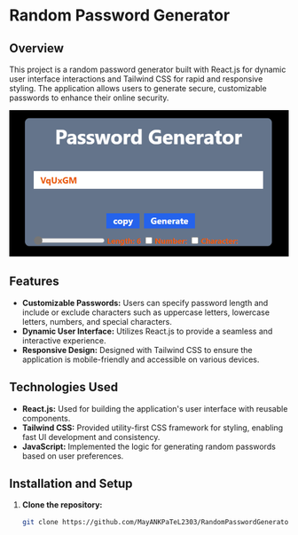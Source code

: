 # Random Password Generator

## Overview

This project is a random password generator built with React.js for dynamic user interface interactions and Tailwind CSS for rapid and responsive styling. The application allows users to generate secure, customizable passwords to enhance their online security.

![Project Screenshot](Screenshot%202024-08-11%20000258.png)

## Features

- **Customizable Passwords:** Users can specify password length and include or exclude characters such as uppercase letters, lowercase letters, numbers, and special characters.
- **Dynamic User Interface:** Utilizes React.js to provide a seamless and interactive experience.
- **Responsive Design:** Designed with Tailwind CSS to ensure the application is mobile-friendly and accessible on various devices.

## Technologies Used

- **React.js:** Used for building the application's user interface with reusable components.
- **Tailwind CSS:** Provided utility-first CSS framework for styling, enabling fast UI development and consistency.
- **JavaScript:** Implemented the logic for generating random passwords based on user preferences.

## Installation and Setup

1. **Clone the repository:**

   ```bash
   git clone https://github.com/MayANKPaTeL2303/RandomPasswordGenerator

